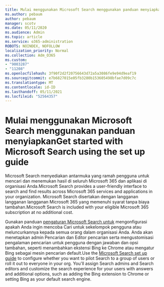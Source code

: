 ```yaml
---
title: Mulai menggunakan Microsoft Search menggunakan panduan menyiapkan
ms.author: pebaum
author: pebaum
manager: scotv
ms.date: 05/11/2020
ms.audience: Admin
ms.topic: article
ms.service: o365-administration
ROBOTS: NOINDEX, NOFOLLOW
localization_priority: Normal
ms.collection: Adm_O365
ms.custom:
- "9003287"
- "11208"
ms.openlocfilehash: 3f90f2d2f20756643d72a5a3086fe9e94d9eaf19
ms.sourcegitcommit: e7b6827015e05fb3280b153605498bfae7d09c7c
ms.translationtype: MT
ms.contentlocale: id-ID
ms.lasthandoff: 05/11/2021
ms.locfileid: "52564357"
---
```

# <a name="get-started-with-microsoft-search-using-the-set-up-guide"></a><span data-ttu-id="f2fe6-102">Mulai menggunakan Microsoft Search menggunakan panduan menyiapkan</span><span class="sxs-lookup"><span data-stu-id="f2fe6-102">Get started with Microsoft Search using the set up guide</span></span>

<span data-ttu-id="f2fe6-103">Microsoft Search menyediakan antarmuka yang ramah pengguna untuk mencari dan menemukan hasil di seluruh Microsoft 365 dan aplikasi di organisasi Anda.</span><span class="sxs-lookup"><span data-stu-id="f2fe6-103">Microsoft Search provides a user-friendly interface to search and find results across Microsoft 365 services and applications in your organization.</span></span> <span data-ttu-id="f2fe6-104">Microsoft Search disertakan dengan langganan langganan langganan Microsoft 365 yang memenuhi syarat tanpa biaya tambahan.</span><span class="sxs-lookup"><span data-stu-id="f2fe6-104">Microsoft Search is included with your eligible Microsoft 365 subscription at no additional cost.</span></span> 

<span data-ttu-id="f2fe6-105">Gunakan panduan [pengaturan Microsoft Search untuk](https://go.microsoft.com/fwlink/?linkid=2156919) mengonfigurasi apakah Anda ingin mencoba Cari untuk sekelompok pengguna atau meluncurkannya kepada semua orang dalam organisasi Anda. Anda akan menetapkan admin Pencarian dan Editor pencarian serta mengustomisasi pengalaman pencarian untuk pengguna dengan jawaban dan opsi tambahan, seperti menambahkan ekstensi Bing ke Chrome atau mengatur Bing sebagai mesin pencarian default.</span><span class="sxs-lookup"><span data-stu-id="f2fe6-105">Use the [Microsoft Search set up guide](https://go.microsoft.com/fwlink/?linkid=2156919) to configure whether you want to pilot Search to a group of users or roll it out to everyone in your org. You'll assign Search admins and Search editors and customize the search experience for your users with answers and additional options, such as adding the Bing extension to Chrome or setting Bing as your default search engine.</span></span>
